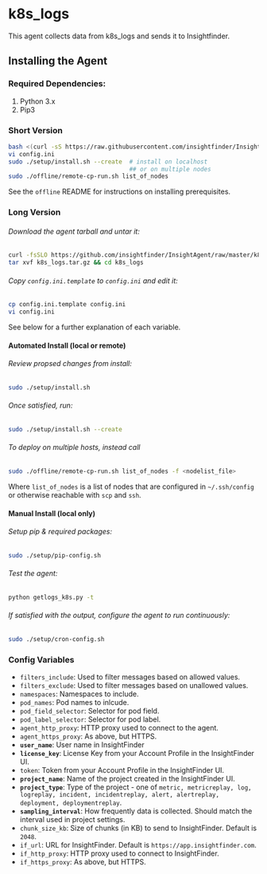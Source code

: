 # k8s_logs
This agent collects data from k8s_logs and sends it to Insightfinder.
## Installing the Agent

### Required Dependencies:
1. Python 3.x 
1. Pip3

### Short Version
```bash
bash <(curl -sS https://raw.githubusercontent.com/insightfinder/InsightAgent/master/utils/fetch-agent.sh) k8s_logs && cd k8s_logs
vi config.ini
sudo ./setup/install.sh --create  # install on localhost
                                  ## or on multiple nodes
sudo ./offline/remote-cp-run.sh list_of_nodes
```

See the `offline` README for instructions on installing prerequisites.

### Long Version
###### Download the agent tarball and untar it:
```bash
curl -fsSLO https://github.com/insightfinder/InsightAgent/raw/master/k8s_logs/k8s_logs.tar.gz
tar xvf k8s_logs.tar.gz && cd k8s_logs
```

###### Copy `config.ini.template` to `config.ini` and edit it:
```bash
cp config.ini.template config.ini
vi config.ini
```
See below for a further explanation of each variable.

#### Automated Install (local or remote)
###### Review propsed changes from install:
```bash
sudo ./setup/install.sh
```

###### Once satisfied, run:
```bash
sudo ./setup/install.sh --create
```

###### To deploy on multiple hosts, instead call 
```bash
sudo ./offline/remote-cp-run.sh list_of_nodes -f <nodelist_file>
```
Where `list_of_nodes` is a list of nodes that are configured in `~/.ssh/config` or otherwise reachable with `scp` and `ssh`.

#### Manual Install (local only)

###### Setup pip & required packages:
```bash
sudo ./setup/pip-config.sh
```

###### Test the agent:
```bash
python getlogs_k8s.py -t
```

###### If satisfied with the output, configure the agent to run continuously:
```bash
sudo ./setup/cron-config.sh
```

### Config Variables
* `filters_include`: Used to filter messages based on allowed values.
* `filters_exclude`: Used to filter messages based on unallowed values.
* `namespaces`: Namespaces to include.
* `pod_names`: Pod names to inlcude.
* `pod_field_selector`: Selector for pod field.
* `pod_label_selector`: Selector for pod label.
* `agent_http_proxy`: HTTP proxy used to connect to the agent.
* `agent_https_proxy`: As above, but HTTPS.
* **`user_name`**: User name in InsightFinder
* **`license_key`**: License Key from your Account Profile in the InsightFinder UI. 
* `token`: Token from your Account Profile in the InsightFinder UI. 
* **`project_name`**: Name of the project created in the InsightFinder UI. 
* **`project_type`**: Type of the project - one of `metric, metricreplay, log, logreplay, incident, incidentreplay, alert, alertreplay, deployment, deploymentreplay`.
* **`sampling_interval`**: How frequently data is collected. Should match the interval used in project settings.
* `chunk_size_kb`: Size of chunks (in KB) to send to InsightFinder. Default is `2048`.
* `if_url`: URL for InsightFinder. Default is `https://app.insightfinder.com`.
* `if_http_proxy`: HTTP proxy used to connect to InsightFinder.
* `if_https_proxy`: As above, but HTTPS.

